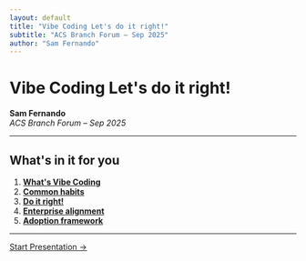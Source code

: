 ```yaml
---
layout: default
title: "Vibe Coding Let's do it right!"
subtitle: "ACS Branch Forum – Sep 2025"
author: "Sam Fernando"
---
```


# Vibe Coding Let's do it right!

**Sam Fernando**  
*ACS Branch Forum – Sep 2025*

---

## What's in it for you

1. **[What's Vibe Coding](/slides/01-whats-vibe-coding/)**
2. **[Common habits](/slides/02-common-habits/)**
3. **[Do it right!](/slides/03-do-it-right/)**
4. **[Enterprise alignment](/slides/04-enterprise-alignment/)**
5. **[Adoption framework](/slides/05-adoption-framework/)**

---

[Start Presentation →](/slides/01-whats-vibe-coding/)
